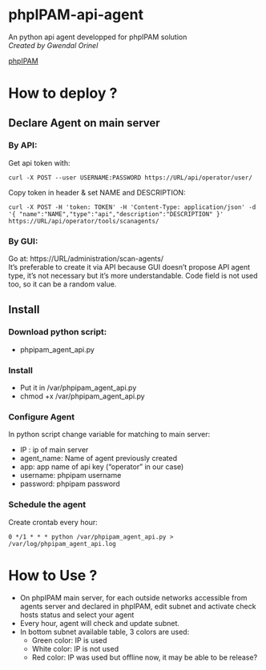 # phpIPAM-api-agent
An python api agent developped for phpIPAM solution      
*Created by Gwendal Orinel*

[phpIPAM](https://github.com/phpipam/phpipam)


# How to deploy ?

## Declare Agent on main server 
### By API:
Get api token with:
```
curl -X POST --user USERNAME:PASSWORD https://URL/api/operator/user/
```
Copy token in header & set NAME and DESCRIPTION:
```
curl -X POST -H 'token: TOKEN' -H 'Content-Type: application/json' -d '{ "name":"NAME","type":"api","description":"DESCRIPTION" }' https://URL/api/operator/tools/scanagents/ 
```
### By GUI: 
Go at: https://URL/administration/scan-agents/  
It’s preferable to create it via API because GUI doesn’t propose API agent type, it’s not necessary but it’s more understandable.        Code field is not used too, so it can be a random value.

## Install
### Download python script:
  - phpipam_agent_api.py

### Install
  - Put it in /var/phpipam_agent_api.py
  - chmod +x /var/phpipam_agent_api.py

### Configure Agent
In python script change variable for matching to main server:
  - IP : ip of main server
  - agent_name: Name of agent previously created
  - app: app name of api key (“operator” in our case)
  - username: phpipam username
  - password: phpipam password
  
### Schedule the agent
Create crontab every hour:
```
0 */1 * * * python /var/phpipam_agent_api.py > /var/log/phpipam_agent_api.log
```

# How to Use ?
- On phpIPAM main server, for each outside networks accessible from agents server and declared in phpIPAM, edit subnet and activate check hosts status and select your agent
- Every hour, agent will check and update subnet.
- In bottom subnet available table, 3 colors are used:
  - Green color: IP is used
  - White color: IP is not used
  - Red color: IP was used but offline now, it may be able to be release?
